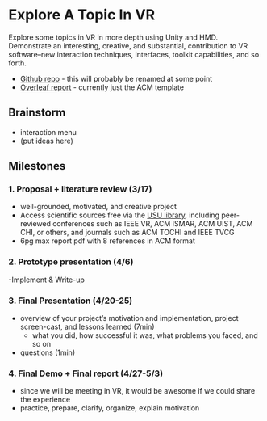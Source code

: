 # Explore A Topic In VR
Explore some topics in VR in more depth using Unity and HMD. Demonstrate an interesting, creative, and substantial, contribution to VR software–new interaction techniques, interfaces, toolkit capabilities, and so forth.
- [Github repo](https://github.com/jordestay/vr) - this will probably be renamed at some point
- [Overleaf report](https://www.overleaf.com/project/63eef436e5d1a41b2f0436b9) - currently just the ACM template

## Brainstorm
- interaction menu
- (put ideas here)

## Milestones
### 1. Proposal + literature review (**3/17**)
- well-grounded, motivated, and creative project
- Access scientific sources free via the [USU library](https://library.usu.edu/), including peer-reviewed conferences such as IEEE VR, ACM ISMAR, ACM UIST, ACM CHI, or others, and journals such as ACM TOCHI and IEEE TVCG
- 6pg max report pdf with 8 references in ACM format
### 2. Prototype presentation (**4/6**)
-Implement & Write-up
### 3. Final Presentation (**4/20-25**)
- overview of your project’s motivation and implementation, project screen-cast, and lessons learned (7min)
	- what you did, how successful it was, what problems you faced, and so on
- questions (1min)
### 4. Final Demo + Final report (**4/27-5/3**)
- since we will be meeting in VR, it would be awesome if we could share the experience
- practice, prepare, clarify, organize, explain motivation